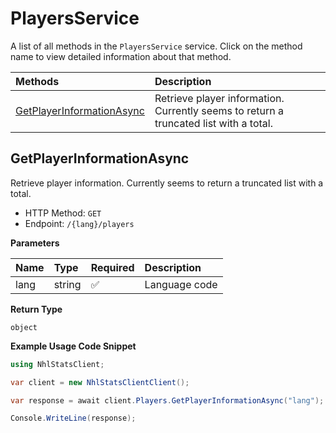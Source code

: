 # PlayersService

A list of all methods in the `PlayersService` service. Click on the method name to view detailed information about that method.

| Methods                                                 | Description                                                                           |
| :------------------------------------------------------ | :------------------------------------------------------------------------------------ |
| [GetPlayerInformationAsync](#getplayerinformationasync) | Retrieve player information. Currently seems to return a truncated list with a total. |

## GetPlayerInformationAsync

Retrieve player information. Currently seems to return a truncated list with a total.

- HTTP Method: `GET`
- Endpoint: `/{lang}/players`

**Parameters**

| Name | Type   | Required | Description   |
| :--- | :----- | :------- | :------------ |
| lang | string | ✅       | Language code |

**Return Type**

`object`

**Example Usage Code Snippet**

```csharp
using NhlStatsClient;

var client = new NhlStatsClientClient();

var response = await client.Players.GetPlayerInformationAsync("lang");

Console.WriteLine(response);
```
